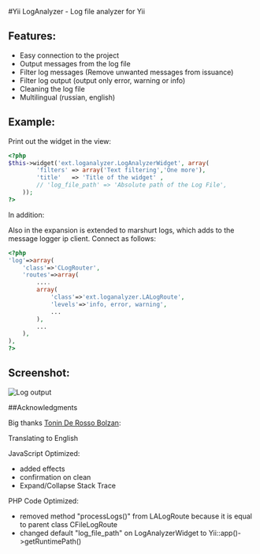 #Yii LogAnalyzer - Log file analyzer for Yii

## Features:
- Easy connection to the project
- Output messages from the log file
- Filter log messages (Remove unwanted messages from issuance)
- Filter log output (output only error, warning or info)
- Cleaning the log file
- Multilingual (russian, english)

## Example:

Print out the widget in the view:

```php
<?php
$this->widget('ext.loganalyzer.LogAnalyzerWidget', array(
        'filters' => array('Text filtering','One more'),
        'title'   => 'Title of the widget' ,
        // 'log_file_path' => 'Absolute path of the Log File',
    ));  
?>
```
In addition:

Also in the expansion is extended to marshurt logs, which adds to the message logger ip client. Connect as follows:

```php
<?php
'log'=>array(
    'class'=>'CLogRouter',
    'routes'=>array(
        ....
        array(
            'class'=>'ext.loganalyzer.LALogRoute',
            'levels'=>'info, error, warning',
            ... 
        ),
        ...
    ),
),
?>
```

## Screenshot:

![Log output](https://raw.github.com/d4rkr00t/yii-loganalyzer/master/screenshot.png "Display log")

##Acknowledgments

Big thanks [Tonin De Rosso Bolzan](https://github.com/tonybolzan):

Translating to English

JavaScript Optimized:

- added effects
- confirmation on clean
- Expand/Collapse Stack Trace

PHP Code Optimized:

- removed method "processLogs()" from LALogRoute because it is equal to parent class CFileLogRoute
- changed default "log_file_path" on LogAnalyzerWidget to Yii::app()->getRuntimePath()